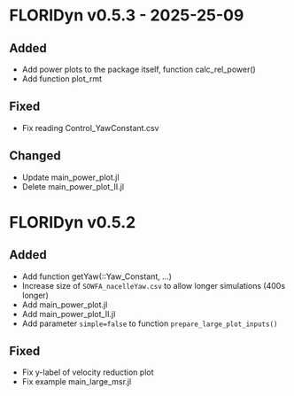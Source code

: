 # FLORIDyn v0.5.3 - 2025-25-09
## Added
- Add power plots to the package itself, function calc_rel_power()
- Add function plot_rmt
## Fixed
- Fix reading Control_YawConstant.csv
## Changed
- Update main_power_plot.jl
- Delete main_power_plot_II.jl

# FLORIDyn v0.5.2
## Added
- Add function getYaw(::Yaw_Constant, ...)
- Increase size of `SOWFA_nacelleYaw.csv` to allow longer simulations (400s longer)
- Add main_power_plot.jl
- Add main_power_plot_II.jl
- Add parameter `simple=false` to function `prepare_large_plot_inputs()`

## Fixed
- Fix y-label of velocity reduction plot
- Fix example main_large_msr.jl

